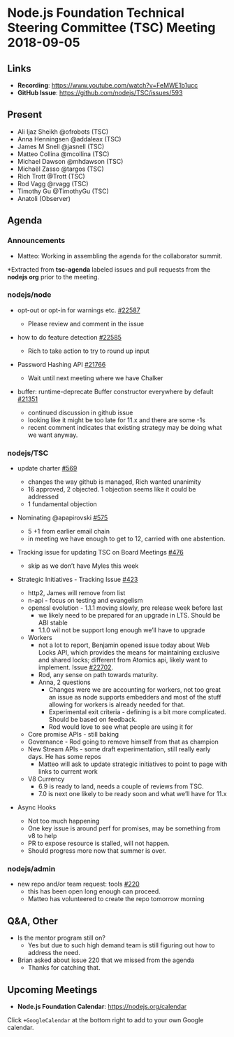 # Node.js Foundation Technical Steering Committee (TSC) Meeting 2018-09-05

## Links

* **Recording**: https://www.youtube.com/watch?v=FeMWE1b1ucc
* **GitHub Issue**: https://github.com/nodejs/TSC/issues/593

## Present
* Ali Ijaz Sheikh @ofrobots (TSC)
* Anna Henningsen @addaleax (TSC)
* James M Snell @jasnell (TSC)
* Matteo Collina @mcollina (TSC)
* Michael Dawson @mhdawson (TSC)
* Michaël Zasso @targos (TSC)
* Rich Trott @Trott (TSC)
* Rod Vagg @rvagg (TSC)
* Timothy Gu @TimothyGu (TSC)
* Anatoli (Observer)

## Agenda

### Announcements

* Matteo: Working in assembling the agenda for the collaborator summit.

*Extracted from **tsc-agenda** labeled issues and pull requests from the **nodejs org** prior to the meeting.

### nodejs/node

* opt-out or opt-in for warnings etc. [#22587](https://github.com/nodejs/node/issues/22587)
  * Please review and comment in the issue

* how to do feature detection [#22585](https://github.com/nodejs/node/issues/22585)
  * Rich to take action to try to round up input

* Password Hashing API [#21766](https://github.com/nodejs/node/issues/21766)
  * Wait until next meeting where we have Chalker

* buffer: runtime-deprecate Buffer constructor everywhere by default [#21351](https://github.com/nodejs/node/pull/21351)
  * continued discussion in github issue
  * looking like it might be too late for 11.x and there are some -1s
  * recent comment indicates that existing strategy may be doing what we want anyway.

### nodejs/TSC

* update charter [#569](https://github.com/nodejs/TSC/pull/569)
  * changes the way github is managed, Rich wanted unanimity
  * 16 approved, 2 objected.  1 objection seems like it could be addressed
  * 1 fundamental objection

* Nominating @apapirovski [#575](https://github.com/nodejs/TSC/issues/575)
  * 5 +1 from earlier email chain
  * in meeting we have enough to get to 12, carried with one abstention.

* Tracking issue for updating TSC on Board Meetings [#476](https://github.com/nodejs/TSC/issues/476)
  * skip as we don’t have Myles this week

* Strategic Initiatives - Tracking Issue [#423](https://github.com/nodejs/TSC/issues/423)
  * http2, James will remove from list
  * n-api - focus on testing and evangelism
  * openssl evolution - 1.1.1 moving slowly, pre release week before last
    * we likely need to be prepared for an upgrade in LTS.  Should be ABI stable
    * 1.1.0 wil not be support long enough we’ll have to upgrade
  * Workers
    * not a lot to report, Benjamin opened issue today about Web Locks API, which
      provides the means for maintaining exclusive and shared locks; different from
      Atomics api, likely want to implement. Issue
      [#22702](https://github.com/nodejs/node/issues/22702).
    * Rod, any sense on path towards maturity.
    * Anna, 2 questions
      * Changes were we are accounting for workers, not too great an issue as node supports
        embedders and most of the stuff allowing for workers is already needed for that.
      * Experimental exit criteria - defining is a bit more complicated.  Should be based on
        feedback.
      * Rod would love to see what people are using it for
  * Core promise APIs - still baking
  * Governance - Rod going to remove himself from that as champion
  * New Stream APIs - some draft experimentation, still really early days.  He has some repos
    * Matteo will ask to update strategic initiatives to point to page with links to current work
  * V8 Currency
    * 6.9 is ready to land, needs a couple of reviews from TSC.
    * 7.0 is next one likely to be ready soon and what we’ll have for 11.x

* Async Hooks
  * Not too much happening
  * One key issue is around perf for promises, may be something from v8 to help
  * PR to expose resource is stalled, will not happen.
  * Should progress more now that summer is over.

### nodejs/admin

* new repo and/or team request: tools [#220](https://github.com/nodejs/admin/issues/220)
  * this has been open long enough can proceed.
  * Matteo has volunteered to create the repo tomorrow morning

## Q&A, Other

* Is the mentor program still on?
  * Yes but due to such high demand team is still figuring out how to address the need.
* Brian asked about issue 220 that we missed from the agenda
  * Thanks for catching that.

## Upcoming Meetings

* **Node.js Foundation Calendar**: https://nodejs.org/calendar

Click `+GoogleCalendar` at the bottom right to add to your own Google calendar.
